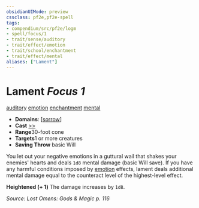 ```yaml
---
obsidianUIMode: preview
cssclass: pf2e,pf2e-spell
tags:
- compendium/src/pf2e/logm
- spell/focus/1
- trait/sense/auditory
- trait/effect/emotion
- trait/school/enchantment
- trait/effect/mental
aliases: ["Lament"]
---
```

# Lament *Focus 1*   
[auditory](auditory.md)  [emotion](emotion.md)  [enchantment](enchantment.md)  [mental](mental.md)  

- **Domains**: [[sorrow](../domains.md#Sorrow)]
- **Cast** [>>](chapter-9-playing-the-game.md#Actions "Two-Action") 
- **Range**30-foot cone
- **Targets**1 or more creatures
- **Saving Throw**  basic Will

You let out your negative emotions in a guttural wail that shakes your enemies' hearts and deals `1d8` mental damage (basic Will save). If you have any harmful conditions imposed by [emotion](emotion.md) effects, lament deals additional mental damage equal to the counteract level of the highest-level effect.

**Heightened (+ 1)** The damage increases by `1d8`.

*Source: Lost Omens: Gods & Magic p. 116*
